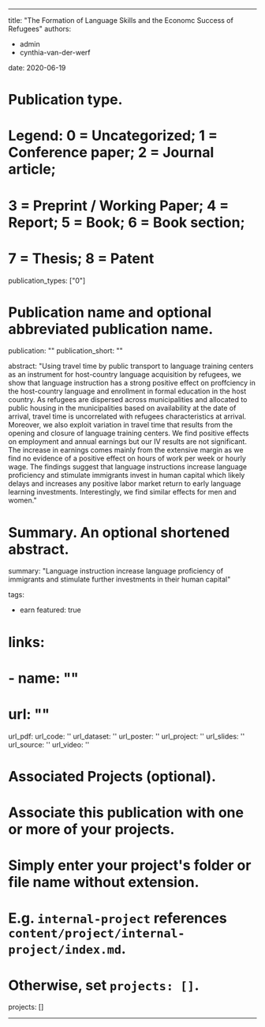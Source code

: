 
---
title: "The Formation of Language Skills and the Economc Success of Refugees"
authors: 
- admin
- cynthia-van-der-werf

date: 2020-06-19

# Publication type.
# Legend: 0 = Uncategorized; 1 = Conference paper; 2 = Journal article;
# 3 = Preprint / Working Paper; 4 = Report; 5 = Book; 6 = Book section;
# 7 = Thesis; 8 = Patent
publication_types: ["0"]

# Publication name and optional abbreviated publication name.
publication: ""
publication_short: ""

abstract: "Using travel time by public transport to language training centers as an instrument for host-country language acquisition by refugees, we show that language instruction has a strong positive effect on proffciency in the host-country language and enrollment in formal education in the host country. As refugees are dispersed across municipalities and allocated to public housing in the municipalities based on availability at the date of arrival, travel time is uncorrelated with refugees characteristics at arrival. Moreover, we also exploit variation in travel time that results from the opening and closure of language training centers. We find positive effects on employment and annual earnings but our IV results are not significant. The increase in earnings comes mainly from the extensive margin as we find no evidence of a positive effect on hours of work per week or hourly wage. The findings suggest that language instructions increase language proficiency and stimulate immigrants invest in human capital which likely delays and increases any positive labor market return to early language learning investments. Interestingly, we find similar effects for men and women."

# Summary. An optional shortened abstract.
summary: "Language instruction increase language proficiency of immigrants and stimulate further investments in their human capital"

tags:
- earn
featured: true

# links:
# - name: ""
#   url: ""
url_pdf: 
url_code: ''
url_dataset: ''
url_poster: ''
url_project: ''
url_slides: ''
url_source: ''
url_video: ''

# Associated Projects (optional).
#   Associate this publication with one or more of your projects.
#   Simply enter your project's folder or file name without extension.
#   E.g. `internal-project` references `content/project/internal-project/index.md`.
#   Otherwise, set `projects: []`.
projects: []

---
